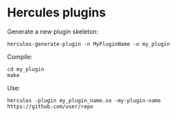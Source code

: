 Hercules plugins
================

Generate a new plugin skeleton:

```
hercules-generate-plugin -n MyPluginName -o my_plugin
```

Compile:

```
cd my_plugin
make
```

Use:

```
hercules -plugin my_plugin_name.so -my-plugin-name https://github.com/user/repo
```